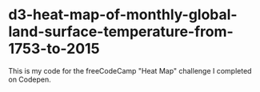 # d3-heat-map-of-monthly-global-land-surface-temperature-from-1753-to-2015
This is my code for the freeCodeCamp "Heat Map" challenge I completed on Codepen.
